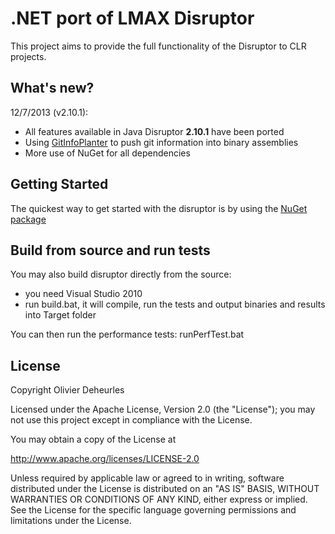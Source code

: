 # .NET port of LMAX Disruptor

This project aims to provide the full functionality of the Disruptor to CLR projects.

## What's new?

12/7/2013 (v2.10.1):

* All features available in Java Disruptor **2.10.1** have been ported 
* Using [GitInfoPlanter] to push git information into binary assemblies
* More use of NuGet for all dependencies

[GitInfoPlanter]: http://damageboy.github.io/daemaged.gitinfoplanter/

## Getting Started

The quickest way to get started with the disruptor is by using the [NuGet package]

## Build from source and run tests

You may also build disruptor directly from the source:
* you need Visual Studio 2010
* run build.bat, it will compile, run the tests and output binaries and results into Target folder

You can then run the performance tests: runPerfTest.bat

[NuGet package]: http://nuget.org/packages/Disruptor

## License

Copyright Olivier Deheurles

Licensed under the Apache License, Version 2.0 (the "License"); you may not use this project except in compliance with the License.

You may obtain a copy of the License at

http://www.apache.org/licenses/LICENSE-2.0

Unless required by applicable law or agreed to in writing, software
distributed under the License is distributed on an "AS IS" BASIS,
WITHOUT WARRANTIES OR CONDITIONS OF ANY KIND, either express or implied.
See the License for the specific language governing permissions and
limitations under the License.
